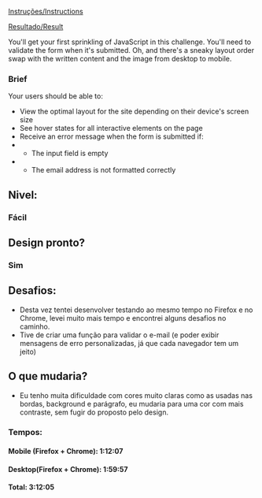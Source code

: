 [Instruções/Instructions](https://www.frontendmentor.io/challenges/base-apparel-coming-soon-page-5d46b47f8db8a7063f9331a0)

[Resultado/Result](https://leonardoth.github.io/Base-Apparel-coming-soon-page/)

You'll get your first sprinkling of JavaScript in this challenge. You'll need to validate the form when it's submitted. Oh, and there's a sneaky layout order swap with the written content and the image from desktop to mobile.

### Brief
Your users should be able to:

* View the optimal layout for the site depending on their device's screen size
* See hover states for all interactive elements on the page
* Receive an error message when the form is submitted if:
* * The input field is empty
* * The email address is not formatted correctly



## Nivel:
### Fácil

## Design pronto?
### Sim
## Desafios:
* Desta vez tentei desenvolver testando ao mesmo tempo no Firefox e no Chrome, levei muito mais tempo e encontrei alguns desafios no caminho.
* Tive de criar uma função para validar o e-mail (e poder exibir mensagens de erro personalizadas, já que cada navegador tem um jeito)

## O que mudaria?

* Eu tenho muita dificuldade com cores muito claras como as usadas nas bordas, background e parágrafo, eu mudaria para uma cor com mais contraste, sem fugir do proposto pelo design.



### Tempos:
#### Mobile (Firefox + Chrome): 1:12:07
#### Desktop(Firefox + Chrome): 1:59:57
#### Total: 3:12:05
